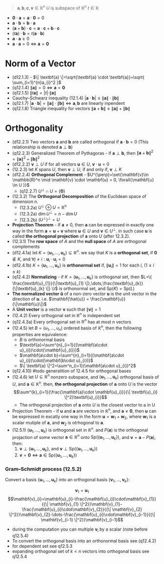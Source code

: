 
>$\textbf{a},\textbf{b}, \textbf{c}, \textbf{v}\in \mathbb{R}^n$
>$U$ is subspace of $\mathbb{R}^n$
>$t\in \mathbb{R}$

- $\textbf{0}\cdot\textbf{a}=\textbf{a}\cdot\textbf{0}=0$
- $\textbf{a}\cdot\textbf{b}=\textbf{b}\cdot\textbf{a}$
- $(\textbf{a}+\textbf{b})\cdot{\textbf{c}}=\textbf{a}\cdot\textbf{c}+\textbf{b}\cdot\textbf{c}$
- $(t\textbf{a})\cdot\textbf{b}=t(\textbf{a}\cdot\textbf{b})$
- $\textbf{a}\cdot\textbf{a}\geq 0$
- $\textbf{a}\cdot\textbf{a}= 0 \iff \textbf{a}=\textbf{0}$

# Norm of a Vector

- (d12.1.3) - $\| \textbf{a} \|=\sqrt{\textbf{a} \cdot \textbf{a}}=\sqrt{ \sum_{i=1}^{n}a_{i}^2 }$
- (q12.1.4) $\|\textbf{a} \|=0 \iff \textbf{a}=\textbf{0}$
- (q12.1.5) $\|t \textbf{a} \|=|t|\cdot\| \textbf{a} \|$
- Cauchy–Schwarz inequality (12.1.4) $|\textbf{a}\cdot\textbf{b}| \leq  \| \textbf{a} \| \cdot{\| \textbf{b} \|}$
- (q12.1.7) $|\textbf{a}\cdot\textbf{b}| =  \| \textbf{a} \| \cdot{\| \textbf{b} \|} \iff \textbf{a},\textbf{b}$ are linearly inpendent 
- (q12.1.8) Triangle inequality for vectors $\| \textbf{a} + \textbf{b} \| \leq \| \textbf{a} \| +{\| \textbf{b} \|}$

# Orthogonality  

- (d12.2.1) Two vectors $\textbf{a}$ and $\textbf{b}$ are called orthogonal if $\textbf{a}\cdot\textbf{b}=0$ (This relationship is denoted $\textbf{a}\perp\textbf{b}$)
- (q12.2.3) Generalized Theorem of Pythagoras - if $\textbf{a}\perp\textbf{b}$, then  $\| \textbf{a} + \textbf{b} \|^2 = \| \textbf{a} \|^2 +{\| \textbf{b} \|}^2$
- (d12.2.2) $\mathbf{v} \perp U$ if for all vectors $\mathbf{u} \in U$, $\mathbf{v} \cdot \mathbf{u} = 0$
- (12.2.3) let $K$ spans $U$, then $\mathbf{v} \perp U$, if and only if, $\mathbf{v} \perp K$
- (d12.2.4) **Orthogonal Complement** -  $U^{\perp}=\set{\mathbf{v}\in \mathbb{R}^n  \mid \mathbf{v} \cdot \mathbf{u} = 0, \forall{\mathbf{u} \in U }}$
	- (q12.2.7) ${U^{\perp}}\cap{U}=\{ \mathbf{0} \}$
- (12.3.2) The **Orthogonal Decomposition** of the Euclidean space of dimension $n$. 
	- (12.3.2a) ${U^{\perp}}\oplus{U}=\mathbb{R}^n$
	- (12.3.2a) $\dim U^{\perp}=n-\dim U$
	- (12.3.2b) $(U^\perp)^{\perp}=U$
- **Projection Theorem** - If $\mathbf{a}\neq 0$, then $\mathbf{a}$ can be expressed in exactly one way in the form $\mathbf{a}=\mathbf{u}+\mathbf{v}$ where $\mathbf{u}\in{U}$ and $\mathbf{v}\in{U}^{\perp}$. in such case $\mathbf{u}$ is called **the orthogonal projection** of $\mathbf{a}$ onto $U$ (after 12.3.2).
- (12.3.1) The **row space** of $A$ and the **null space** of $A$ are orthogonal complements
- (d12.4.1a) let $K=\{ \textbf{u}_{1}, \dots,\textbf{u}_{k} \} \subseteq\mathbb{R}^n$. we say that $K$ is a **orthogonal set**, if $\textbf{0}\notin{K}$, and $\forall{j\neq i}:\textbf{u}_{i}\cdot\textbf{u}_{j}=0$
- (d12.4.1b) $K=\{ \textbf{u}_{1}, \dots,\textbf{u}_{k} \}$ is **orthonormal set** if, $\| \textbf{u}_{i} \|=1$ for each $i$, ($1\leq i\leq k$)
- (q12.4.2) **Normalizing** - if $K=\{ \mathbf{u}_{1}, \dots,\textbf{u}_{k} \}$ is orthogonal set, then $L=\{ \frac{\textbf{u}_{1}}{\|\textbf{u}_{1} \|},\dots,\frac{\textbf{u}_{k}}{\|\textbf{u}_{k} \|} \}$ is orthonormal set, and $\text{Sp}(K)=\text{Sp}(L)$
- **The normalized vector** $\mathbf{\hat{u}}$ of a non-zero vector $\mathbf{{u}}$ is the unit vector in the direction of $\mathbf{{u}}$. i.e. $\mathbf{\hat{u}} = \frac{\mathbf{u}}{\|\mathbf{u}\|}$
- A **Unit vector** is a vector $\textbf{v}$ such that $\| \textbf{v} \|=1$
- (12.4.2) Every orthogonal set in $\mathbb{R}^n$ is independent set
- (q12.4.3a) Every orthogonal set in $\mathbb{R}^n$ has at most $n$ vectors
- (12.4.5) let $B=(u_{1}, \dots ,u_{n})$ ordered basis of $\mathbb{R}^n$, then the following properties are equivalence:
	- $B$ is orthonormal basis
	- $\textbf{a}=\sum^{n}_{i=1}{(\mathbf{a\cdot u}_{i})\cdot{\mathbf{u}_{i}}}$
	- $\mathbf{a\cdot b}=\sum^{n}_{i=1}{(\mathbf{a\cdot u}_{i})\cdot(\mathbf{b\cdot u}_{i})}$
	- $\| \textbf{a} \|^2=\sum^n_{i=1}(\mathbf{a\cdot u}_{i})^2$
- (q12.4.10) #todo generalition of 12.4.5 for orthogonal bases
- (12.4.6) let $U\subseteq{\mathbb{R}^n}$ nonzero subspace, and $(\mathbf{u}_{1},\dots,\mathbf{u}_{k})$ orthogonal basis of $U$, and $\mathbf{a}\in{\mathbb{R}^n}$. then, **the orthogonal projection** of $\mathbf{a}$ onto $U$ is the vector $$\sum^{k}_{i=1}{\frac{\mathbf{a}\cdot \mathbf{u}_{i}}{\| \textbf{u}_{i} \|^2}\textbf{u}_{i}}$$
	- The orthogonal projection of $\mathbf{a}$ onto $U$ is the closest vector to a in U
- Projection Theorem - if $\mathbf{u}$ and $\mathbf{a}$ are vectors in $\mathbb{R}^n$, and $\mathbf{a}\neq \mathbf{0}$, then $\mathbf{u}$ can be expressed in excatly one way in the form $\mathbf{u}=\mathbf{w}_{1}+\mathbf{w}_{2}$, where $\mathbf{w}_{1}$ is a scalar mutiple of $\mathbf{a}$, and $\mathbf{w}_{2}$ is otrhogonal to $\mathbf{a}$.
- (12.5.1) $\{ \mathbf{u}_{1},\dots,\mathbf{u}_{k} \}$ is orthogonal set in $\mathbb{R}^n$. and $P(\mathbf{a})$ is the orthogonal projaction of some vector $\mathbf{a}\in \mathbb{R}^n$ onto $\text{Sp}(\{ \mathbf{u}_{1},\dots,\mathbf{u}_{k} \})$, and $\mathbf{v}=\mathbf{a}-P(\mathbf{a})$, then:
	1.  $\mathbf{v}\perp{\{ \mathbf{u}_{1},\dots,\mathbf{u}_{k} \}}$, and $\mathbf{v}\perp{\text{Sp}(\{ \mathbf{u}_{1},\dots,\mathbf{u}_{k} \})}$
	2. $\mathbf{v}=\mathbf{0}\iff \mathbf{a}\in{\text{Sp}(\{ \mathbf{u}_{1},\dots,\mathbf{u}_{k} \})}$

### **Gram–Schmidt process** (12.5.2) 

Convert a basis $\{ \mathbf{u}_{1},\dots,\mathbf{u}_{k} \}$ into an orthogonal basis $\{ \mathbf{v}_{1},\dots,\mathbf{v}_{k} \}$:

$$\mathbf{v}_{1}=\mathbf{u}_{1}$$
$$\mathbf{v}_{i}=\mathbf{u}_{i}-\frac{\mathbf{u}_{i}\cdot\mathbf{v}_{1}}{{\| \mathbf{v}_{1} \|^2}}\mathbf{v}_{1}-\frac{\mathbf{u}_{i}\cdot\mathbf{v}_{2}}{{\| \mathbf{v}_{2} \|^2}}\mathbf{v}_{2}-\dots-\frac{\mathbf{u}_{i}\cdot\mathbf{v}_{i-1}}{{\| \mathbf{v}_{i-1} \|^2}}\mathbf{v}_{i-1}$$

- during the computation you can multiple $\mathbf{v}_{i}$ by a scalar (note before q12.5.4)
- To convert the orthogonal basis into an orthonormal basis see (q12.4.2)
- for dependent set see q12.5.3
- expanding orthogonal set of $k<n$ vectors into orthogonal basis see q12.5.4
